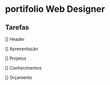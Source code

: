 # portifolio Web Designer

## Tarefas
[] Header

[] Apresentação

[] Projetos

[] Conhecimentos

[] Orçamento
